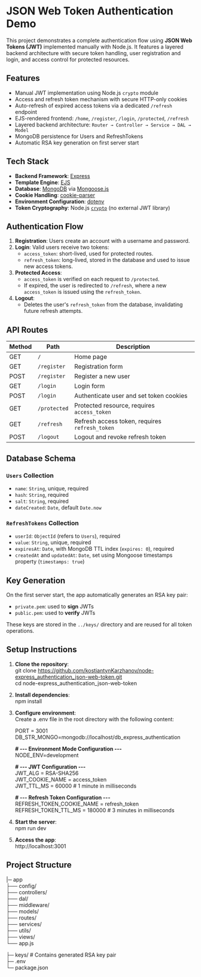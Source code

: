 # JSON Web Token Authentication Demo

This project demonstrates a complete authentication flow using **JSON Web Tokens (JWT)** implemented manually with Node.js. It features a layered backend architecture with secure token handling, user registration and login, and access control for protected resources.

## Features

- Manual JWT implementation using Node.js `crypto` module
- Access and refresh token mechanism with secure HTTP-only cookies
- Auto-refresh of expired access tokens via a dedicated `/refresh` endpoint
- EJS-rendered frontend: `/home`, `/register`, `/login`, `/protected`, `/refresh`
- Layered backend architecture: `Router → Controller → Service → DAL → Model`
- MongoDB persistence for Users and RefreshTokens
- Automatic RSA key generation on first server start

## Tech Stack

- **Backend Framework**: [Express](https://expressjs.com/)
- **Template Engine**: [EJS](https://ejs.co/)
- **Database**: [MongoDB](https://www.mongodb.com/) via [Mongoose.js](https://mongoosejs.com/)
- **Cookie Handling**: [cookie-parser](https://www.npmjs.com/package/cookie-parser)
- **Environment Configuration**: [dotenv](https://www.npmjs.com/package/dotenv)
- **Token Cryptography**: Node.js [`crypto`](https://nodejs.org/api/crypto.html) (no external JWT library)

## Authentication Flow

1. **Registration**: Users create an account with a username and password.
2. **Login**: Valid users receive two tokens:
   - `access_token`: short-lived, used for protected routes.
   - `refresh_token`: long-lived, stored in the database and used to issue new access tokens.
3. **Protected Access**:
   - `access_token` is verified on each request to `/protected`.
   - If expired, the user is redirected to `/refresh`, where a new `access_token` is issued using the `refresh_token`.
4. **Logout**:
   - Deletes the user's `refresh_token` from the database, invalidating future refresh attempts.

## API Routes

| Method | Path         | Description                                   |
|--------|--------------|-----------------------------------------------|
| GET    | `/`          | Home page                                     |
| GET    | `/register`  | Registration form                             |
| POST   | `/register`  | Register a new user                           |
| GET    | `/login`     | Login form                                    |
| POST   | `/login`     | Authenticate user and set token cookies       |
| GET    | `/protected` | Protected resource, requires `access_token`   |
| GET    | `/refresh`   | Refresh access token, requires `refresh_token`|
| POST   | `/logout`    | Logout and revoke refresh token               |

## Database Schema

### `Users` Collection

- `name`: `String`, unique, required
- `hash`: `String`, required
- `salt`: `String`, required
- `dateCreated`: `Date`, default `Date.now`

### `RefreshTokens` Collection

- `userId`: `ObjectId` (refers to `Users`), required
- `value`: `String`, unique, required
- `expiresAt`: `Date`, with MongoDB TTL index (`expires: 0`), required
- `createdAt` and `updatedAt`: `Date`, set using Mongoose timestamps property (`timestamps: true`)

## Key Generation

On the first server start, the app automatically generates an RSA key pair:

- `private.pem`: used to **sign** JWTs
- `public.pem`: used to **verify** JWTs

These keys are stored in the `../keys/` directory and are reused for all token operations.

## Setup Instructions

1. **Clone the repository**:  
    git clone https://github.com/kostiantynKarzhanov/node-express_authentication_json-web-token.git  
    cd node-express_authentication_json-web-token  

2. **Install dependencies**:  
    npm install  

3. **Configure environment**:  
    Create a .env file in the root directory with the following content:  

    PORT = 3001  
    DB_STR_MONGO=mongodb://localhost/db_express_authentication  

    **# --- Environment Mode Configuration ---**  
    NODE_ENV=development  

    **# --- JWT Configuration ---**  
    JWT_ALG = RSA-SHA256  
    JWT_COOKIE_NAME = access_token  
    JWT_TTL_MS = 60000 # 1 minute in milliseconds  

    **# --- Refresh Token Configuration ---**  
    REFRESH_TOKEN_COOKIE_NAME = refresh_token  
    REFRESH_TOKEN_TTL_MS = 180000 # 3 minutes in milliseconds  

4. **Start the server**:  
    npm run dev  

5. **Access the app**:  
    http://localhost:3001  

## Project Structure  

|─ app  
├── config/  
├── controllers/  
├── dal/  
├── middleware/  
├── models/  
├── routes/  
├── services/  
├── utils/  
├── views/  
└── app.js  

├─ keys/           # Contains generated RSA key pair  
├─ .env  
└─ package.json  
